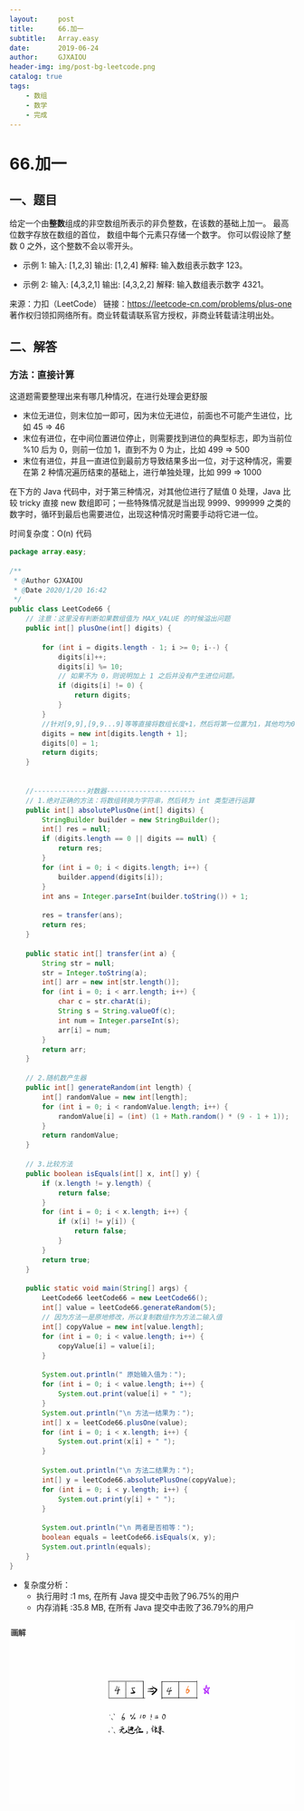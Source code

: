 ```yaml
---
layout:     post
title:      66.加一
subtitle:   Array.easy
date:       2019-06-24
author:     GJXAIOU
header-img: img/post-bg-leetcode.png
catalog: true
tags:
    - 数组
	- 数学
	- 完成
---
```




# 66.加一

## 一、题目

给定一个由**整数**组成的非空数组所表示的非负整数，在该数的基础上加一。
最高位数字存放在数组的首位， 数组中每个元素只存储一个数字。
你可以假设除了整数 0 之外，这个整数不会以零开头。

- 示例 1:
输入: [1,2,3]
输出: [1,2,4]
解释: 输入数组表示数字 123。

- 示例 2:
输入: [4,3,2,1]
输出: [4,3,2,2]
解释: 输入数组表示数字 4321。

来源：力扣（LeetCode）
链接：https://leetcode-cn.com/problems/plus-one
著作权归领扣网络所有。商业转载请联系官方授权，非商业转载请注明出处。


## 二、解答

### 方法：直接计算

这道题需要整理出来有哪几种情况，在进行处理会更舒服
- 末位无进位，则末位加一即可，因为末位无进位，前面也不可能产生进位，比如 45 => 46
- 末位有进位，在中间位置进位停止，则需要找到进位的典型标志，即为当前位 %10 后为 0，则前一位加 1，直到不为 0 为止，比如 499 => 500
- 末位有进位，并且一直进位到最前方导致结果多出一位，对于这种情况，需要在第 2 种情况遍历结束的基础上，进行单独处理，比如 999 => 1000

在下方的 Java 代码中，对于第三种情况，对其他位进行了赋值 0 处理，Java 比较 tricky 直接 new 数组即可；一些特殊情况就是当出现 9999、999999 之类的数字时，循环到最后也需要进位，出现这种情况时需要手动将它进一位。

时间复杂度：O(n)
代码
```java
package array.easy;

/**
 * @Author GJXAIOU
 * @Date 2020/1/20 16:42
 */
public class LeetCode66 {
    // 注意：这里没有判断如果数组值为 MAX_VALUE 的时候溢出问题
    public int[] plusOne(int[] digits) {

        for (int i = digits.length - 1; i >= 0; i--) {
            digits[i]++;
            digits[i] %= 10;
            // 如果不为 0，则说明加上 1 之后并没有产生进位问题。
            if (digits[i] != 0) {
                return digits;
            }
        }
        //针对[9,9],[9,9...9]等等直接将数组长度+1，然后将第一位置为1，其他均为0
        digits = new int[digits.length + 1];
        digits[0] = 1;
        return digits;
    }


    //-------------对数器----------------------
    // 1.绝对正确的方法：将数组转换为字符串，然后转为 int 类型进行运算
    public int[] absolutePlusOne(int[] digits) {
        StringBuilder builder = new StringBuilder();
        int[] res = null;
        if (digits.length == 0 || digits == null) {
            return res;
        }
        for (int i = 0; i < digits.length; i++) {
            builder.append(digits[i]);
        }
        int ans = Integer.parseInt(builder.toString()) + 1;

        res = transfer(ans);
        return res;
    }

    public static int[] transfer(int a) {
        String str = null;
        str = Integer.toString(a);
        int[] arr = new int[str.length()];
        for (int i = 0; i < arr.length; i++) {
            char c = str.charAt(i);
            String s = String.valueOf(c);
            int num = Integer.parseInt(s);
            arr[i] = num;
        }
        return arr;
    }

    // 2.随机数产生器
    public int[] generateRandom(int length) {
        int[] randomValue = new int[length];
        for (int i = 0; i < randomValue.length; i++) {
            randomValue[i] = (int) (1 + Math.random() * (9 - 1 + 1));
        }
        return randomValue;
    }

    // 3.比较方法
    public boolean isEquals(int[] x, int[] y) {
        if (x.length != y.length) {
            return false;
        }
        for (int i = 0; i < x.length; i++) {
            if (x[i] != y[i]) {
                return false;
            }
        }
        return true;
    }

    public static void main(String[] args) {
        LeetCode66 leetCode66 = new LeetCode66();
        int[] value = leetCode66.generateRandom(5);
        // 因为方法一是原地修改，所以复制数组作为方法二输入值
        int[] copyValue = new int[value.length];
        for (int i = 0; i < value.length; i++) {
            copyValue[i] = value[i];
        }

        System.out.println(" 原始输入值为：");
        for (int i = 0; i < value.length; i++) {
            System.out.print(value[i] + " ");
        }
        System.out.println("\n 方法一结果为：");
        int[] x = leetCode66.plusOne(value);
        for (int i = 0; i < x.length; i++) {
            System.out.print(x[i] + " ");
        }

        System.out.println("\n 方法二结果为：");
        int[] y = leetCode66.absolutePlusOne(copyValue);
        for (int i = 0; i < y.length; i++) {
            System.out.print(y[i] + " ");
        }

        System.out.println("\n 两者是否相等：");
        boolean equals = leetCode66.isEquals(x, y);
        System.out.println(equals);
    }
}
```
* 复杂度分析：
  * 执行用时 :1 ms, 在所有 Java 提交中击败了96.75%的用户
  * 内存消耗 :35.8 MB, 在所有 Java 提交中击败了36.79%的用户


![加一](66.%E5%8A%A0%E4%B8%80.resource/%E5%8A%A0%E4%B8%80.gif)



